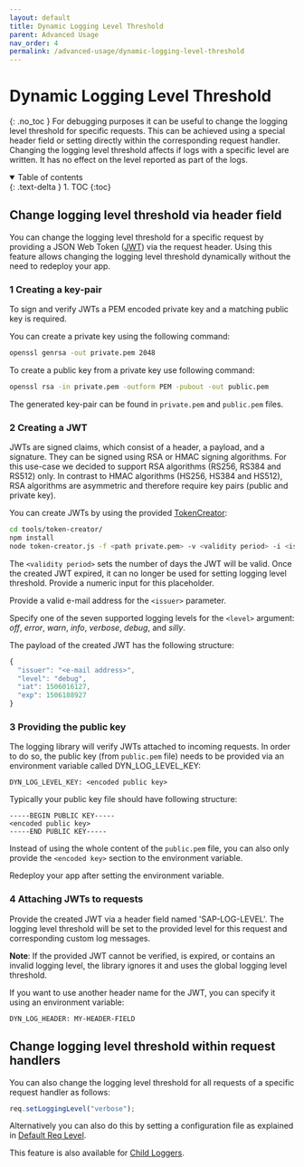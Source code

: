 ```yaml
---
layout: default
title: Dynamic Logging Level Threshold
parent: Advanced Usage
nav_order: 4
permalink: /advanced-usage/dynamic-logging-level-threshold
---
```


# Dynamic Logging Level Threshold
{: .no_toc }
For debugging purposes it can be useful to change the logging level threshold for specific requests.
This can be achieved using a special header field or setting directly within the corresponding request handler.
Changing the logging level threshold affects if logs with a specific level are written.
It has no effect on the level reported as part of the logs.

<details open markdown="block">
  <summary>
    Table of contents
  </summary>
  {: .text-delta }
1. TOC
{:toc}
</details>

## Change logging level threshold via header field

You can change the logging level threshold for a specific request by providing a JSON Web Token ([JWT](https://de.wikipedia.org/wiki/JSON_Web_Token)) via the request header.
Using this feature allows changing the logging level threshold dynamically without the need to redeploy your app.

### 1 Creating a key-pair

To sign and verify JWTs a PEM encoded private key and a matching public key is required.

You can create a private key using the following command:

```sh
openssl genrsa -out private.pem 2048
```

To create a public key from a private key use following command:

```sh
openssl rsa -in private.pem -outform PEM -pubout -out public.pem
```

The generated key-pair can be found in `private.pem` and `public.pem` files.

### 2 Creating a JWT

JWTs are signed claims, which consist of a header, a payload, and a signature.
They can be signed using RSA or HMAC signing algorithms.
For this use-case we decided to support RSA algorithms (RS256, RS384 and RS512) only.
In contrast to HMAC algorithms (HS256, HS384 and HS512), RSA algorithms are asymmetric and therefore require key pairs (public and private key).

You can create JWTs by using the provided [TokenCreator](https://github.com/SAP/cf-nodejs-logging-support/tree/master/tools/token-creator):

```sh
cd tools/token-creator/
npm install
node token-creator.js -f <path private.pem> -v <validity period> -i <issuer> <level>
```

The `<validity period>` sets the number of days the JWT will be valid.
Once the created JWT expired, it can no longer be used for setting logging level threshold.
Provide a numeric input for this placeholder.

Provide a valid e-mail address for the `<issuer>` parameter.

Specify one of the seven supported logging levels for the `<level>` argument: *off*, *error*, *warn*, *info*, *verbose*, *debug*, and *silly*.

The payload of the created JWT has the following structure:

```js
{
  "issuer": "<e-mail address>",
  "level": "debug",
  "iat": 1506016127,
  "exp": 1506188927
}
```

### 3 Providing the public key

The logging library will verify JWTs attached to incoming requests.
In order to do so, the public key (from `public.pem` file) needs to be provided via an environment variable called DYN_LOG_LEVEL_KEY:

```text
DYN_LOG_LEVEL_KEY: <encoded public key>
```

Typically your public key file should have following structure:

```text
-----BEGIN PUBLIC KEY-----
<encoded public key>
-----END PUBLIC KEY-----
```

Instead of using the whole content of the `public.pem` file, you can also only provide the `<encoded key>` section to the environment variable.

Redeploy your app after setting the environment variable.

### 4 Attaching JWTs to requests

Provide the created JWT via a header field named 'SAP-LOG-LEVEL'. The logging level threshold will be set to the provided level for this request and corresponding custom log messages.

**Note**: If the provided JWT cannot be verified, is expired, or contains an invalid logging level, the library ignores it and uses the global logging level threshold.

If you want to use another header name for the JWT, you can specify it using an environment variable:

```text
DYN_LOG_HEADER: MY-HEADER-FIELD
```

## Change logging level threshold within request handlers

You can also change the logging level threshold for all requests of a specific request handler as follows:

```js
req.setLoggingLevel("verbose");
```

Alternatively you can also do this by setting a configuration file as explained in  [Default Req Level](/cf-nodejs-logging-support/configuration/defaultreqlevel).

This feature is also available for [Child Loggers](/cf-nodejs-logging-support/advanced-usage/child-loggers#).
